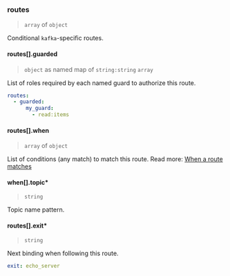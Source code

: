 ### routes

> `array` of `object`

Conditional `kafka`-specific routes.

#### routes[].guarded

> `object` as named map of `string:string` `array`

List of roles required by each named guard to authorize this route.

```yaml
routes:
  - guarded:
      my_guard:
        - read:items
```

#### routes[].when

> `array` of `object`

List of conditions (any match) to match this route.
Read more: [When a route matches](../../../../../concepts/bindings.md#when-a-route-matches)

#### when[].topic\*

> `string`

Topic name pattern.

#### routes[].exit\*

> `string`

Next binding when following this route.

```yaml
exit: echo_server
```
